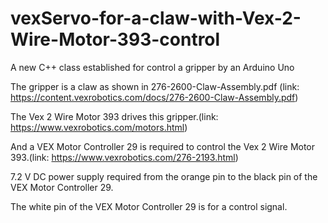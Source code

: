 # vexServo-for-a-claw-with-Vex-2-Wire-Motor-393-control
A new C++ class established for control a gripper by an Arduino Uno

The gripper is a claw as shown in 276-2600-Claw-Assembly.pdf (link: https://content.vexrobotics.com/docs/276-2600-Claw-Assembly.pdf)

The Vex 2 Wire Motor 393 drives this gripper.(link: https://www.vexrobotics.com/motors.html)

And a VEX Motor Controller 29 is required to control the Vex 2 Wire Motor 393.(link: https://www.vexrobotics.com/276-2193.html)

7.2 V DC power supply required from the orange pin to the black pin of the VEX Motor Controller 29.

The white pin of the VEX Motor Controller 29 is for a control signal.
